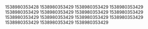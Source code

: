 1538980353428
1538980353429
1538980353429
1538980353429
1538980353429
1538980353429
1538980353429
1538980353429
1538980353429
1538980353429
1538980353429
1538980353429
1538980353429
1538980353429
1538980353429